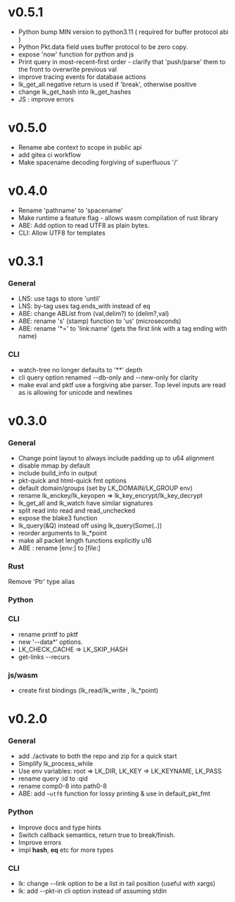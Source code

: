 # v0.5.1

- Python bump MIN version to python3.11 ( required for buffer protocol abi )
- Python Pkt.data field uses buffer protocol to be zero copy.
- expose 'now' function for python and js 
- Print query in most-recent-first order - clarify that 'push/parse' them to the front to overwrite previous val
- improve tracing events for database actions
- lk_get_all negative return is used if 'break', otherwise positive 
- change lk_get_hash into lk_get_hashes 
- JS : improve errors

# v0.5.0

- Rename abe context to scope in public api
- add gitea ci workflow
- Make spacename decoding forgiving of superfluous '/'

# v0.4.0

- Rename 'pathname' to 'spacename'
- Make runtime a feature flag - allows wasm compilation of rust library
- ABE: Add option to read UTF8 as plain bytes.
- CLI: Allow UTF8 for templates

# v0.3.1

### General 

- LNS: use tags to store 'until'
- LNS: by-tag uses tag.ends_with instead of eq
- ABE: change ABList from (val,delim?) to (delim?,val)
- ABE: rename 's' (stamp) function to 'us' (microseconds)
- ABE: rename '*=' to 'link:name' (gets the first link with a tag ending with name)

### CLI 

- watch-tree no longer defaults to '**' depth
- cli query option renamed --db-only and --new-only for clarity
- make eval and pktf use a forgiving abe parser. Top level inputs are read as is allowing for unicode and newlines


# v0.3.0
### General

- Change point layout to always include padding up to u64 alignment
- disable mmap by default
- include build_info in output
- pkt-quick and html-quick fmt options
- default domain/groups (set by LK_DOMAIN/LK_GROUP env)
- rename lk_enckey/lk_keyopen => lk_key_encrypt/lk_key_decrypt
- lk_get_all and lk_watch have similar signatures
- split read into read and read_unchecked
- expose the blake3 function
- lk_query(&Q) instead off using lk_query(Some(..))
- reorder arguments to lk_*point
- make all packet length functions explicitly u16
- ABE : rename [env:] to [file:]

### Rust

Remove 'Ptr' type alias

### Python

### CLI
- rename printf to pktf
- new '--data*' options.
- LK_CHECK_CACHE => LK_SKIP_HASH
- get-links --recurs

### js/wasm
- create first bindings (lk_read/lk_write , lk_*point)

# v0.2.0
### General
- add ./activate to both the repo and zip for a quick start
- Simplify lk_process_while
- Use env variables: root => LK_DIR, LK_KEY => LK_KEYNAME, LK_PASS
- rename query :id to :qid
- rename comp0-8 into path0-8
- ABE: add `~utf8` function for lossy printing  & use in default_pkt_fmt
### Python
- Improve docs and type hints
- Switch callback semantics, return true to break/finish.
- Improve errors
- impl __hash__, __eq__ etc for more types
### CLI
- lk: change --link option to be a list in tail position (useful with xargs)
- lk: add --pkt-in cli option instead of assuming stdin
